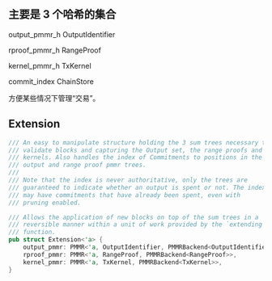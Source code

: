 ## 主要是 3 个哈希的集合

output\_pmmr\_h OutputIdentifier

rproof\_pmmr\_h RangeProof

kernel\_pmmr\_h TxKernel

commit\_index ChainStore

方便某些情况下管理“交易”。

## Extension

```rust
/// An easy to manipulate structure holding the 3 sum trees necessary to
/// validate blocks and capturing the Output set, the range proofs and the
/// kernels. Also handles the index of Commitments to positions in the
/// output and range proof pmmr trees.
///
/// Note that the index is never authoritative, only the trees are
/// guaranteed to indicate whether an output is spent or not. The index
/// may have commitments that have already been spent, even with
/// pruning enabled.
```

```rust
/// Allows the application of new blocks on top of the sum trees in a
/// reversible manner within a unit of work provided by the `extending`
/// function.
pub struct Extension<'a> {
    output_pmmr: PMMR<'a, OutputIdentifier, PMMRBackend<OutputIdentifier>>,
    rproof_pmmr: PMMR<'a, RangeProof, PMMRBackend<RangeProof>>,
    kernel_pmmr: PMMR<'a, TxKernel, PMMRBackend<TxKernel>>,
}
```



